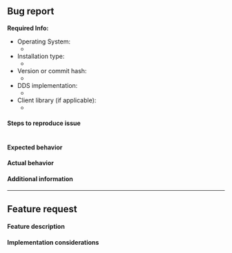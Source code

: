 <!--
For general questions, please post on discourse: https://discourse.ros.org/c/ng-ros
Not sure if this is the right repository? Open an issue on https://github.com/ros2/ros2/issues
For Bug report or feature requests, please fill out the relevant category below
-->

## Bug report

**Required Info:**

- Operating System:
  - <!-- OS and version (e.g. Windows 10, Ubuntu 16.04...) -->
- Installation type:
  - <!-- binaries or from source  -->
- Version or commit hash:
  - <!-- Output of git rev-parse HEAD, release version, or repos file  -->
- DDS implementation:
  - <!-- rmw_implementation used (e.g. Fast-RTPS, RTI Connext, etc -->
- Client library (if applicable):
  - <!-- e.g. rclcpp, rclpy, or N/A -->

#### Steps to reproduce issue
<!-- Detailed instructions on how to reliably reproduce this issue http://sscce.org/
``` code that can be copy-pasted is preferred ``` -->
```

```

#### Expected behavior

#### Actual behavior

#### Additional information

<!-- If you are reporting a bug delete everything below
     If you are requesting a feature deleted everything above this line -->
----
## Feature request

#### Feature description
<!-- Description in a few sentences what the feature consists of and what problem it will solve -->

#### Implementation considerations
<!-- Relevant information on how the feature could be implemented and pros and cons of the different solutions -->
